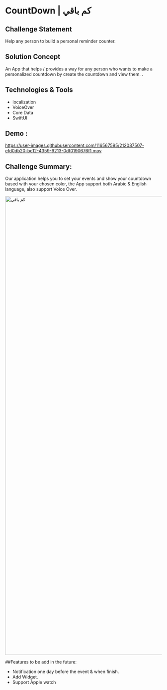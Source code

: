 # CountDown | كم باقي 

## Challenge Statement
Help any person to build a personal reminder counter.

## Solution Concept
An App that helps / provides a way for any person who wants to make a personalized countdown by create the countdown and view them.
.

## Technologies & Tools
- localization
- VoiceOver
- Core Data
- SwiftUI

## Demo :


https://user-images.githubusercontent.com/116567595/212087507-efd0db20-bc12-4359-9213-0df0190676f1.mov



## Challenge Summary:
Our application helps you to set your events and show your countdown based with your chosen color, the App support both Arabic & English language, also support Voice Over.

<img width="1469" alt="كم باقي" src="https://user-images.githubusercontent.com/116567595/212078466-304b5949-1769-4043-92cd-459e5236ecea.png">



##Features to be add in the future:
- Notification one day before the event & when finish.
- Add Widget.
- Support Apple watch



